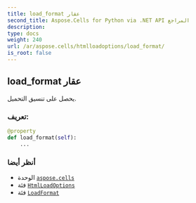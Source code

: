 ```yaml
---
title: load_format عقار
second_title: Aspose.Cells for Python via .NET API المراجع
description:
type: docs
weight: 240
url: /ar/aspose.cells/htmlloadoptions/load_format/
is_root: false
---
```

##  load_format عقار

يحصل على تنسيق التحميل.
###  تعريف:
```python
@property
def load_format(self):
    ...
```

###  أنظر أيضا
* الوحدة [`aspose.cells`](../../)
* فئة [`HtmlLoadOptions`](/cells/python-net/ar/aspose.cells/htmlloadoptions)
* فئة [`LoadFormat`](/cells/python-net/ar/aspose.cells/loadformat)
